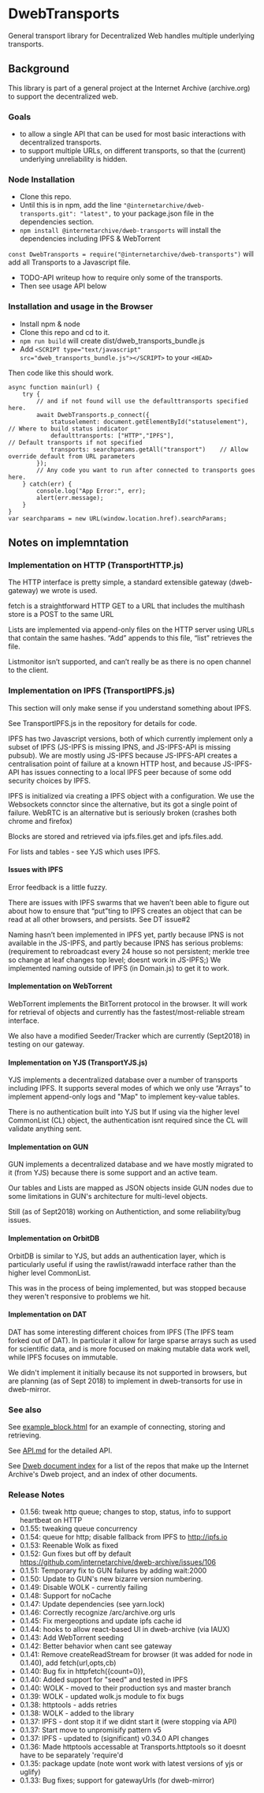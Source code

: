 # DwebTransports
General transport library for Decentralized Web handles multiple underlying transports.

## Background
This library is part of a general project at the Internet Archive (archive.org) 
to support the decentralized web.

### Goals
* to allow a single API that can be used for most basic interactions with 
decentralized transports. 
* to support multiple URLs, on different transports, so that the (current) underlying unreliability
 is hidden. 

### Node Installation
* Clone this repo. 
* Until this is in npm, add the line
`"@internetarchive/dweb-transports.git": "latest",`
to your package.json file in the dependencies section. 
* `npm install @internetarchive/dweb-transports`  will install the dependencies including IPFS & WebTorrent

`const DwebTransports = require("@internetarchive/dweb-transports")` will add all Transports to a Javascript file.
* TODO-API writeup how to require only some of the transports.
* Then see usage API below

### Installation and usage in the Browser
* Install npm & node
* Clone this repo and cd to it.
* `npm run build` will create dist/dweb_transports_bundle.js
* Add `<SCRIPT type="text/javascript" src="dweb_transports_bundle.js"></SCRIPT>` to your `<HEAD>`

Then code like this should work. 

```
async function main(url) {
    try {
        // and if not found will use the defaulttransports specified here.
        await DwebTransports.p_connect({
            statuselement: document.getElementById("statuselement"),    // Where to build status indicator
            defaulttransports: ["HTTP","IPFS"],                         // Default transports if not specified
            transports: searchparams.getAll("transport")    // Allow override default from URL parameters
        });
        // Any code you want to run after connected to transports goes here.
    } catch(err) {
        console.log("App Error:", err);
        alert(err.message);
    }
}
var searchparams = new URL(window.location.href).searchParams;
```
## Notes on implemntation

### Implementation on HTTP (TransportHTTP.js)
The HTTP interface is pretty simple, a standard extensible gateway (dweb-gateway) we wrote is used. 

fetch is a straightforward HTTP GET to a URL that includes the multihash
store is a POST to the same URL 

Lists are implemented via append-only files on the HTTP server using URLs that contain the same hashes. 
“Add” appends to this file, “list” retrieves the file. 

Listmonitor isn’t supported, and can’t really be as there is no open channel to the client. 

### Implementation on IPFS (TransportIPFS.js)

This section will only make sense if you understand something about IPFS.

See TransportIPFS.js in the repository for details for code. 

IPFS has two Javascript versions, both of which currently implement only a subset of IPFS (JS-IPFS is missing IPNS, and JS-IPFS-API is missing pubsub).
We are mostly using JS-IPFS because JS-IPFS-API creates a centralisation point of failure at a known HTTP host, 
and because JS-IPFS-API has issues connecting to a local IPFS peer because of some odd security choices by IPFS.

IPFS is initialized via creating a IPFS object with a configuration. We use the Websockets connctor since the alternative, but its got a single point of failure. WebRTC is an alternative but is seriously broken (crashes both chrome and firefox)

Blocks are stored and retrieved via ipfs.files.get and ipfs.files.add. 

For lists and tables - see YJS which uses IPFS.

#### Issues with IPFS

Error feedback is a little fuzzy.

There are issues with IPFS swarms that we haven’t been able to figure out about how to ensure that “put”ting to IPFS creates an object that can be read at all other browsers, and persists. See DT issue#2

Naming hasn’t been implemented in IPFS yet, partly because IPNS is not available in the JS-IPFS, and partly because IPNS has serious problems: 
(requirement to rebroadcast every 24 house so not persistent; merkle tree so change at leaf changes top level; doesnt work in JS-IPFS;) We implemented naming outside of IPFS (in Domain.js) to get it to work. 

#### Implementation on WebTorrent
WebTorrent implements the BitTorrent protocol in the browser. It will work for retrieval of objects and currently has the fastest/most-reliable stream interface.

We also have a modified Seeder/Tracker which are currently (Sept2018) in testing on our gateway.

#### Implementation on YJS (TransportYJS.js)

YJS implements a decentralized database over a number of transports including IPFS. It supports several modes of which we only use “Arrays” to implement append-only logs and "Map" to implement key-value tables. 

There is no authentication built into YJS but If using via the higher level CommonList (CL) object, 
the authentication isnt required since the CL will validate anything sent. 

#### Implementation on GUN

GUN implements a decentralized database and we have mostly migrated to it (from YJS) because there is some support and an active team.

Our tables and Lists are mapped as JSON objects inside GUN nodes due to some limitations in GUN's architecture for multi-level objects. 

Still (as of Sept2018) working on Authentiction, and some reliability/bug issues.

#### Implementation on OrbitDB
OrbitDB is similar to YJS, but adds an authentication layer, which is particularly useful if using the rawlist/rawadd interface rather than the higher level CommonList. 

This was in the process of being implemented, but was stopped because they weren't responsive to problems we hit. 

#### Implementation on DAT

DAT has some interesting different choices from IPFS (The IPFS team forked out of DAT). In particular it allow for large sparse arrays such as used for scientific data, and is more focused on making mutable data work well, while IPFS focuses on immutable. 

We didn't implement it initially because its not supported in browsers, but are planning (as of Sept 2018) to implement in dweb-transorts for use in dweb-mirror.

### See also

See [example_block.html](./example_block.html) for an example of connecting, storing and retrieving.

See [API.md](./API.md) for the detailed API.

See [Dweb document index](./DOCUMENTINDEX.md) for a list of the repos that make up the Internet Archive's Dweb project, and an index of other documents. 

### Release Notes

* 0.1.56: tweak http queue; changes to stop, status, info to support heartbeat on HTTP
* 0.1.55: tweaking queue concurrency
* 0.1.54: queue for http; disable fallback from IPFS to http://ipfs.io
* 0.1.53: Reenable Wolk as fixed
* 0.1.52: Gun fixes but off by default https://github.com/internetarchive/dweb-archive/issues/106
* 0.1.51: Temporary fix to GUN failures by adding wait:2000
* 0.1.50: Update to GUN's new bizarre version numbering. 
* 0.1.49: Disable WOLK - currently failing
* 0.1.48: Support for noCache
* 0.1.47: Update dependencies (see yarn.lock)
* 0.1.46: Correctly recognize /arc/archive.org urls
* 0.1.45: Fix mergeoptions and update ipfs cache id
* 0.1.44: hooks to allow react-based UI in dweb-archive (via IAUX)
* 0.1.43: Add WebTorrent seeding
* 0.1.42: Better behavior when cant see gateway
* 0.1.41: Remove createReadStream for browser (it was added for node in 0.1.40), add fetch(url,opts,cb)
* 0.1.40: Bug fix in httpfetch({count=0}),
* 0.1.40: Added support for "seed" and tested in IPFS
* 0.1.40: WOLK - moved to their production sys and master branch
* 0.1.39: WOLK - updated wolk.js module to fix bugs
* 0.1.38: httptools - adds retries
* 0.1.38: WOLK - added to the library
* 0.1.37: IPFS - dont stop it if we didnt start it (were stopping via API)
* 0.1.37: Start move to unpromisify pattern v5
* 0.1.37: IPFS - updated to (significant) v0.34.0 API changes
* 0.1.36: Made httptools accessable at Transports.httptools so it doesnt have to be separately 'require'd
* 0.1.35: package update (note wont work with latest versions of yjs or uglify)
* 0.1.33: Bug fixes; support for gatewayUrls (for dweb-mirror)
